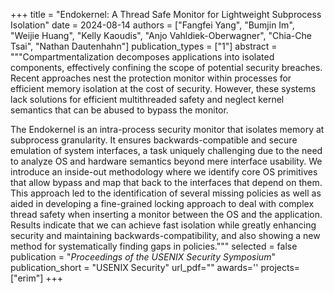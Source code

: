 +++
title = "Endokernel: A Thread Safe Monitor for Lightweight Subprocess Isolation"
date = 2024-08-14
authors = ["Fangfei Yang", "Bumjin Im", "Weijie Huang", "Kelly Kaoudis", "Anjo Vahldiek-Oberwagner", "Chia-Che Tsai", "Nathan Dautenhahn"]
publication_types = ["1"]
abstract = """Compartmentalization decomposes applications into isolated components, effectively confining the scope of potential security breaches. Recent approaches nest the protection monitor within processes for efficient memory isolation at the cost of security. However, these systems lack solutions for efficient multithreaded safety and neglect kernel semantics that can be abused to bypass the monitor.

The Endokernel is an intra-process security monitor that isolates memory at subprocess granularity. It ensures backwards-compatible and secure emulation of system interfaces, a task uniquely challenging due to the need to analyze OS and hardware semantics beyond mere interface usability. We introduce an inside-out methodology where we identify core OS primitives that allow bypass and map that back to the interfaces that depend on them. This approach led to the identification of several missing policies as well as aided in developing a fine-grained locking approach to deal with complex thread safety when inserting a monitor between the OS and the application. Results indicate that we can achieve fast isolation while greatly enhancing security and maintaining backwards-compatibility, and also showing a new method for systematically finding gaps in policies."""
selected = false
publication = "*Proceedings of the USENIX Security Symposium*"
publication_short = "USENIX Security"
url_pdf=""
awards=''
projects=["erim"]
+++
